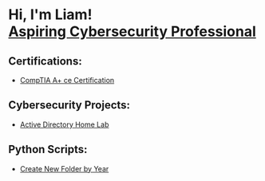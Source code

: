 <h1>Hi, I'm Liam! <br/><a href="https://www.linkedin.com/in/liam-bergerson-123a85216/">Aspiring Cybersecurity Professional</a></h1>

<h2>Certifications:</h2>

- [CompTIA A+ ce Certification](https://www.credly.com/badges/2a13f2c8-6fff-49a6-8411-4964ea9dec7d/linked_in_profile)


<h2>Cybersecurity Projects:</h2>

- [Active Directory Home Lab](https://github.com/liambergerson1/ActiveDirectoryLab)

<h2>Python Scripts:</h2>

- [Create New Folder by Year](https://github.com/liambergerson1/CreateNewYearScript)


<!--
Here are some ideas to get you started:

- 🔭 I’m currently working on ...
- 🌱 I’m currently learning ...
- 👯 I’m looking to collaborate on ...
- 🤔 I’m looking for help with ...
- 💬 Ask me about ...
- 📫 How to reach me: ...
- 😄 Pronouns: ...
- ⚡ Fun fact: ...
-->
